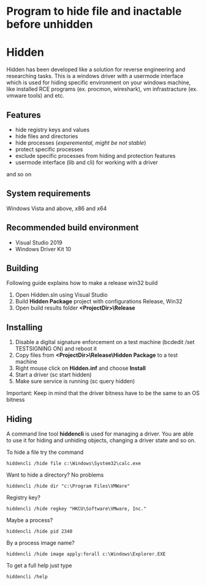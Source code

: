# Program to hide file and inactable before unhidden
# Hidden

Hidden has been developed like a solution for reverse engineering and researching tasks. This is a windows driver with a usermode interface which is used for hiding specific environment on your windows machine, like installed RCE programs (ex. procmon, wireshark), vm infrastracture (ex. vmware tools) and etc. 

## Features

- hide registry keys and values
- hide files and directories
- hide processes (*experemental, might be not stable*)
- protect specific processes
- exclude specific processes from hiding and protection features
- usermode interface (lib and cli) for working with a driver

and so on

## System requirements

Windows Vista and above, x86 and x64

## Recommended build environment

- Visual Studio 2019
- Windows Driver Kit 10

## Building

Following guide explains how to make a release win32 build
1. Open Hidden.sln using Visual Studio
2. Build **Hidden Package** project with configurations Release, Win32
3. Open build results folder **\<ProjectDir\>\Release**

## Installing

1. Disable a digital signature enforcement on a test machine (bcdedit /set TESTSIGNING ON) and reboot it
2. Copy files from **\<ProjectDir\>\Release\Hidden Package** to a test machine
3. Right mouse click on **Hidden.inf** and choose **Install**
4. Start a driver (sc start hidden)
5. Make sure service is running (sc query hidden)

Important: Keep in mind that the driver bitness have to be the same to an OS bitness

## Hiding

A command line tool **hiddencli** is used for managing a driver. You are able to use it for hiding and unhiding objects, changing a driver state and so on.

To hide a file try the command
```
hiddencli /hide file c:\Windows\System32\calc.exe
```

Want to hide a directory? No problems
```
hiddencli /hide dir "c:\Program Files\VMWare"
```

Registry key?
```
hiddencli /hide regkey "HKCU\Software\VMware, Inc."
```

Maybe a process?
```
hiddencli /hide pid 2340
```

By a process image name?
```
hiddencli /hide image apply:forall c:\Windows\Explorer.EXE
```

To get a full help just type
```
hiddencli /help
```
